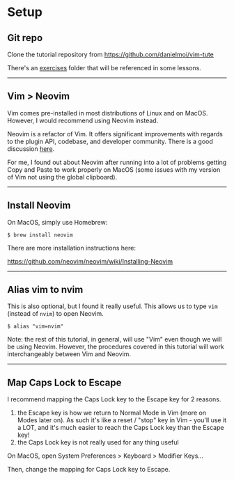 # Setup

## Git repo
Clone the tutorial repository from https://github.com/danielmoi/vim-tute

There's an [exercises](/exercises) folder that will be referenced in some lessons.

---
## Vim > Neovim
Vim comes pre-installed in most distributions of Linux and on MacOS. However, I would recommend using Neovim instead.


Neovim is a refactor of Vim. It offers significant improvements with regards to the plugin API,
 codebase, and developer community. There is a good discussion [here](https://geoff.greer.fm/2015/01/15/why-neovim-is-better-than-vim/).


For me, I found out about Neovim after running into a lot of problems getting Copy and Paste to
work properly on MacOS (some issues with my version of Vim not using the global clipboard).



---
## Install Neovim

On MacOS, simply use Homebrew:
```
$ brew install neovim
```

There are more installation instructions here:

https://github.com/neovim/neovim/wiki/Installing-Neovim

---
## Alias vim to nvim
This is also optional, but I found it really useful. This allows us to type `vim` (instead of `nvim`) to open Neovim.
```
$ alias "vim=nvim"
```

Note: the rest of this tutorial, in general, will use "Vim" even though we will be using Neovim.
However, the procedures covered in this tutorial will work interchangeably between Vim and Neovim.


----
## Map Caps Lock to Escape
I recommend mapping the Caps Lock key to the Escape key for 2 reasons.
1. the Escape key is how we return to Normal Mode in Vim (more on Modes later on). As such it's like a reset / "stop" key in Vim - you'll use it a LOT, and it's much easier to reach the Caps Lock key than the Escape key!
2. the Caps Lock key is not really used for any thing useful


On MacOS, open System Preferences > Keyboard > Modifier Keys...

Then, change the mapping for Caps Lock key to Escape.

